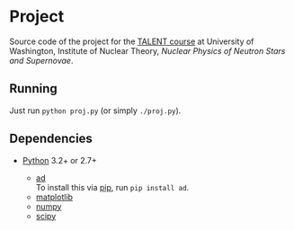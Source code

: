 Project
=======

Source code of the project for the [TALENT course][1] at University of
Washington, Institute of Nuclear Theory, *Nuclear Physics of Neutron Stars and
Supernovae*.

Running
-------

Just run `python proj.py` (or simply `./proj.py`).

Dependencies
------------

  - [Python](https://python.org) 3.2+ or 2.7+

      - [ad](https://pypi.python.org/pypi/ad)<br/>
        To install this via [pip](https://pip.pypa.io/en/stable),
        run `pip install ad`.
      - [matplotlib](http://matplotlib.org)
      - [numpy](http://numpy.org)
      - [scipy](http://scipy.org)

[1]: https://sites.google.com/a/uw.edu/int

